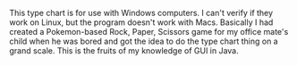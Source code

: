 This type chart is for use with Windows computers. I can't verify if they work on Linux, but the program doesn't work with Macs. Basically I had created a Pokemon-based Rock, Paper, Scissors game for my office mate's child when he was bored and got the idea to do the type chart thing on a grand scale. This is the fruits of my knowledge of GUI in Java. 

